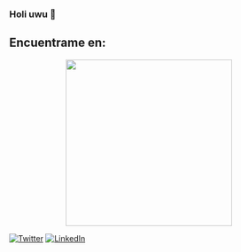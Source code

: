 ### Holi uwu 👋


## Encuentrame en: 

<div align="center">
    <img src="https://media1.tenor.com/images/d6a87bc63b7c4e449d8b3836f4aea8b4/tenor.gif?itemid=10889198" width="300" height="300" >
</div>

[![Twitter](https://user-images.githubusercontent.com/282759/84680160-40c90c80-af00-11ea-8390-bb86858c5fa5.png)](https://twitter.com/AbdielGuerrer20) 
[![LinkedIn](https://user-images.githubusercontent.com/282759/84680162-4161a300-af00-11ea-912c-8f32e5cc1676.png)](https://www.linkedin.com/in/abdiel-guerrero-360a39195/)

